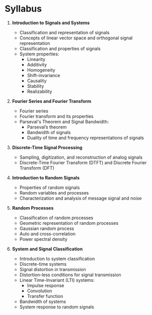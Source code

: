 # Syllabus

1. **Introduction to Signals and Systems**
   - Classification and representation of signals
   - Concepts of linear vector space and orthogonal signal representation
   - Classification and properties of signals
   - System properties:
     - Linearity
     - Additivity
     - Homogeneity
     - Shift-invariance
     - Causality
     - Stability
     - Realizability

2. **Fourier Series and Fourier Transform**
   - Fourier series
   - Fourier transform and its properties
   - Parseval's Theorem and Signal Bandwidth:
     - Parseval’s theorem
     - Bandwidth of signals
     - Duality of time and frequency representations of signals

3. **Discrete-Time Signal Processing**
   - Sampling, digitization, and reconstruction of analog signals
   - Discrete-Time Fourier Transform (DTFT) and Discrete Fourier Transform (DFT)

4. **Introduction to Random Signals**
   - Properties of random signals
   - Random variables and processes
   - Characterization and analysis of message signal and noise

5. **Random Processes**
   - Classification of random processes
   - Geometric representation of random processes
   - Gaussian random process
   - Auto and cross-correlation
   - Power spectral density

6. **System and Signal Classification**
   - Introduction to system classification
   - Discrete-time systems
   - Signal distortion in transmission
   - Distortion-less conditions for signal transmission
   - Linear Time-Invariant (LTI) systems:
     - Impulse response
     - Convolution
     - Transfer function
   - Bandwidth of systems
   - System response to random signals
